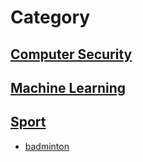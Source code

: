 # Category
## [Computer Security](/posts/cs/cs.md)
## [Machine Learning](/posts/cs/cs.md)
## [Sport](/posts/cs/cs.md)
- [badminton](/posts/cs/cs.md)
